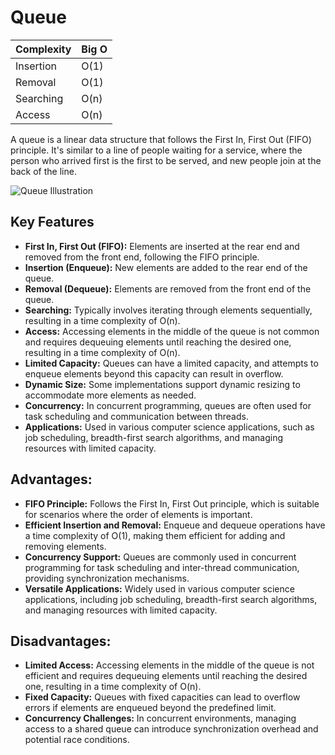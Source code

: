 # Queue

| Complexity | Big O        |
| ---------- | ------------ |
| Insertion  | O(1)         |
| Removal    | O(1)         |
| Searching  | O(n)         |
| Access     | O(n)         |

A queue is a linear data structure that follows the First In, First Out (FIFO) principle. It's similar to a line of people waiting for a service, where the person who arrived first is the first to be served, and new people join at the back of the line. 

![Queue Illustration](https://upload.wikimedia.org/wikipedia/commons/5/52/Data_Queue.svg)

## Key Features

- **First In, First Out (FIFO):** Elements are inserted at the rear end and removed from the front end, following the FIFO principle.
- **Insertion (Enqueue):** New elements are added to the rear end of the queue.
- **Removal (Dequeue):** Elements are removed from the front end of the queue.
- **Searching:** Typically involves iterating through elements sequentially, resulting in a time complexity of O(n).
- **Access:** Accessing elements in the middle of the queue is not common and requires dequeuing elements until reaching the desired one, resulting in a time complexity of O(n).
- **Limited Capacity:** Queues can have a limited capacity, and attempts to enqueue elements beyond this capacity can result in overflow.
- **Dynamic Size:** Some implementations support dynamic resizing to accommodate more elements as needed.
- **Concurrency:** In concurrent programming, queues are often used for task scheduling and communication between threads.
- **Applications:** Used in various computer science applications, such as job scheduling, breadth-first search algorithms, and managing resources with limited capacity.


## Advantages:

- **FIFO Principle:** Follows the First In, First Out principle, which is suitable for scenarios where the order of elements is important.
- **Efficient Insertion and Removal:** Enqueue and dequeue operations have a time complexity of O(1), making them efficient for adding and removing elements.
- **Concurrency Support:** Queues are commonly used in concurrent programming for task scheduling and inter-thread communication, providing synchronization mechanisms.
- **Versatile Applications:** Widely used in various computer science applications, including job scheduling, breadth-first search algorithms, and managing resources with limited capacity.

## Disadvantages:

- **Limited Access:** Accessing elements in the middle of the queue is not efficient and requires dequeuing elements until reaching the desired one, resulting in a time complexity of O(n).
- **Fixed Capacity:** Queues with fixed capacities can lead to overflow errors if elements are enqueued beyond the predefined limit.
- **Concurrency Challenges:** In concurrent environments, managing access to a shared queue can introduce synchronization overhead and potential race conditions.




